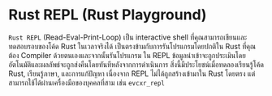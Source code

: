 # Rust REPL (Rust Playground)

`Rust REPL` (Read-Eval-Print-Loop) เป็น interactive shell ที่คุณสามารถเขียนและทดสอบรอบของโค้ด Rust ในเวลาจริงได้ เป็นตรงข้ามกับการรันโปรแกรมโดยปกติใน Rust ที่คุณต้อง Compiler ด้วยตนเองและจากนั้นรันโปรแกรม ใน REPL ข้อมูลนำเข้าจะถูกประเมินโดยอัตโนมัติและผลลัพธ์จะถูกส่งคืนโดยทันทีหลังจากการดำเนินการ สิ่งนี้มีประโยชน์เมื่อทดลองเรียนรู้โค้ด Rust, เรียนรู้ภาษา, และการแก้ปัญหา เนื่องจาก REPL ไม่ได้ถูกสร้างเข้ามาใน Rust โดยตรง แต่สามารถใช้ได้ผ่านเครื่องมือของบุคคลที่สาม เช่น `evcxr_repl`